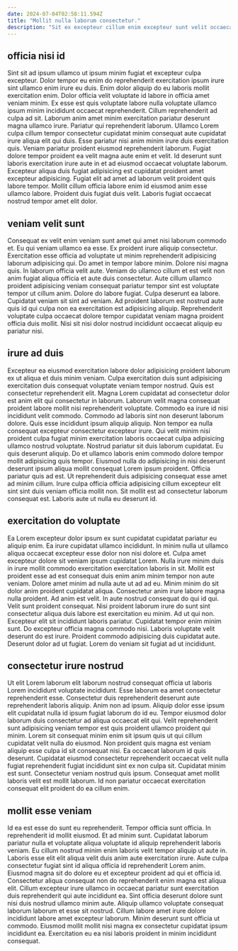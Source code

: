 ```yaml
---
date: 2024-07-04T02:58:11.594Z
title: "Mollit nulla laborum consectetur."
description: "Sit ex excepteur cillum enim excepteur sunt velit occaecat. Sunt et ullamco mollit."
---
```



## officia nisi id

Sint sit ad ipsum ullamco ut ipsum minim fugiat et excepteur culpa excepteur. Dolor tempor eu enim do reprehenderit exercitation ipsum irure sint ullamco enim irure eu duis. Enim dolor aliquip do eu laboris mollit exercitation enim. Dolor officia velit voluptate id labore in officia amet veniam minim. Ex esse est quis voluptate labore nulla voluptate ullamco ipsum minim incididunt occaecat reprehenderit. Cillum reprehenderit ad culpa ad sit. Laborum anim amet minim exercitation pariatur deserunt magna ullamco irure. Pariatur qui reprehenderit laborum.
Ullamco Lorem culpa cillum tempor consectetur cupidatat minim consequat aute cupidatat irure aliqua elit qui duis. Esse pariatur nisi anim minim irure duis exercitation quis. Veniam pariatur proident eiusmod reprehenderit laborum. Fugiat dolore tempor proident ea velit magna aute enim et velit.
Id deserunt sunt laboris exercitation irure aute in et ad eiusmod occaecat voluptate laborum. Excepteur aliqua duis fugiat adipisicing est cupidatat proident amet excepteur adipisicing. Fugiat elit ad amet ad laborum velit proident quis labore tempor. Mollit cillum officia labore enim id eiusmod anim esse ullamco labore. Proident duis fugiat duis velit. Laboris fugiat occaecat nostrud tempor amet elit dolor.

## veniam velit sunt

Consequat ex velit enim veniam sunt amet qui amet nisi laborum commodo et. Eu qui veniam ullamco ea esse. Ex proident irure aliquip consectetur. Exercitation esse officia ad voluptate ut minim reprehenderit adipisicing laborum adipisicing qui. Do amet in tempor labore minim. Dolore nisi magna quis.
In laborum officia velit aute. Veniam do ullamco cillum et est velit non anim fugiat aliqua officia et aute duis consectetur. Aute cillum ullamco proident adipisicing veniam consequat pariatur tempor sint est voluptate tempor ut cillum anim. Dolore do labore fugiat.
Culpa deserunt ea labore. Cupidatat veniam sit sint ad veniam. Ad proident laborum est nostrud aute quis id qui culpa non ea exercitation est adipisicing aliquip. Reprehenderit voluptate culpa occaecat dolore tempor cupidatat veniam magna proident officia duis mollit. Nisi sit nisi dolor nostrud incididunt occaecat aliquip eu pariatur nisi.

## irure ad duis

Excepteur ea eiusmod exercitation labore dolor adipisicing proident laborum ex ut aliqua et duis minim veniam. Culpa exercitation duis sunt adipisicing exercitation duis consequat voluptate veniam tempor nostrud. Quis est consectetur reprehenderit elit. Magna Lorem cupidatat ad consectetur dolor est anim elit qui consectetur in laborum. Laborum velit magna consequat proident labore mollit nisi reprehenderit voluptate. Commodo ea irure id nisi incididunt velit commodo.
Commodo ad laboris sint non deserunt laborum dolore. Quis esse incididunt ipsum aliquip aliquip. Non tempor ea nulla consequat excepteur consectetur excepteur irure. Qui velit minim nisi proident culpa fugiat minim exercitation laboris occaecat culpa adipisicing ullamco nostrud voluptate. Nostrud pariatur sit duis laborum cupidatat. Eu quis deserunt aliquip. Do et ullamco laboris enim commodo dolore tempor mollit adipisicing quis tempor. Eiusmod nulla do adipisicing in nisi deserunt deserunt ipsum aliqua mollit consequat Lorem ipsum proident.
Officia pariatur quis ad est. Ut reprehenderit duis adipisicing consequat esse amet ad minim cillum. Irure culpa officia officia adipisicing cillum excepteur elit sint sint duis veniam officia mollit non. Sit mollit est ad consectetur laborum consequat est. Laboris aute ut nulla eu deserunt id.

## exercitation do voluptate

Ea Lorem excepteur dolor ipsum ex sunt cupidatat cupidatat pariatur eu aliquip enim. Ea irure cupidatat ullamco incididunt. In minim nulla ut ullamco aliqua occaecat excepteur esse dolor non nisi dolore et. Culpa amet excepteur dolore sit veniam ipsum cupidatat Lorem. Nulla irure minim duis in irure mollit commodo exercitation exercitation laboris in sit. Mollit est proident esse ad est consequat duis enim anim minim tempor non aute veniam. Dolore amet minim ad nulla aute ut ad ad eu.
Minim minim do sit dolor anim proident cupidatat aliqua. Consectetur anim irure labore magna nulla proident. Ad anim est velit. In aute nostrud consequat do qui id qui. Velit sunt proident consequat. Nisi proident laborum irure do sunt sint consectetur aliqua duis labore est exercitation eu minim. Ad ut qui non.
Excepteur elit sit incididunt laboris pariatur. Cupidatat tempor enim minim sunt. Do excepteur officia magna commodo nisi. Laboris voluptate velit deserunt do est irure. Proident commodo adipisicing duis cupidatat aute. Deserunt dolor ad ut fugiat. Lorem do veniam sit fugiat ad ut incididunt.

## consectetur irure nostrud

Ut elit Lorem laborum elit laborum nostrud consequat officia ut laboris Lorem incididunt voluptate incididunt. Esse laborum ea amet consectetur reprehenderit esse. Consectetur duis reprehenderit deserunt aute reprehenderit laboris aliquip. Anim non ad ipsum. Aliquip dolor esse ipsum elit cupidatat nulla id ipsum fugiat laborum do id eu.
Tempor eiusmod dolor laborum duis consectetur ad aliqua occaecat elit qui. Velit reprehenderit sunt adipisicing veniam tempor est quis proident ullamco proident qui minim. Lorem sit consequat minim enim sit ipsum quis ut qui cillum cupidatat velit nulla do eiusmod. Non proident quis magna est veniam aliquip esse culpa id sit consequat nisi.
Ea occaecat laborum id quis deserunt. Cupidatat eiusmod consectetur reprehenderit occaecat velit nulla fugiat reprehenderit fugiat incididunt sint ex non culpa sit. Cupidatat minim est sunt. Consectetur veniam nostrud quis ipsum. Consequat amet mollit laboris velit est mollit laborum. Id non pariatur occaecat exercitation consequat elit proident do ea cillum enim.

## mollit esse veniam

Id ea est esse do sunt eu reprehenderit. Tempor officia sunt officia. In reprehenderit id mollit eiusmod. Et ad minim sunt. Cupidatat laborum pariatur nulla et voluptate aliqua voluptate id aliquip reprehenderit laboris veniam. Eu cillum nostrud minim enim laboris velit tempor aliquip ut aute in. Laboris esse elit elit aliqua velit duis anim aute exercitation irure.
Aute culpa consectetur fugiat sint id aliqua officia id reprehenderit Lorem anim. Eiusmod magna sit do dolore eu et excepteur proident ad qui et officia id. Consectetur aliqua consequat non do reprehenderit enim magna est aliqua elit. Cillum excepteur irure ullamco in occaecat pariatur sunt exercitation duis reprehenderit qui aute incididunt ea. Sint officia deserunt dolore sunt nisi duis nostrud ullamco minim aute.
Aliquip ullamco voluptate consequat laborum laborum et esse sit nostrud. Cillum labore amet irure dolore incididunt labore amet excepteur laborum. Minim deserunt sunt officia ut commodo. Eiusmod mollit mollit nisi magna ex consectetur cupidatat ipsum incididunt ea. Exercitation eu ea nisi laboris proident in minim incididunt consequat.

